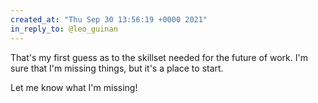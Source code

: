 ```yaml
---
created_at: "Thu Sep 30 13:56:19 +0000 2021"
in_reply_to: @leo_guinan
---
```


That's my first guess as to the skillset needed for the future of work. I'm sure that I'm missing things, but it's a place to start. 

Let me know what I'm missing!